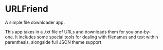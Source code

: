 # URLFriend
A simple file downloader app.

This app takes in a .txt file of URLs and downloads them for you one-by-one. It includes some special tools for dealing with filenames and text within parenthesis, alongside full JSON theme support.

